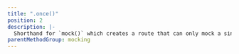 ```yaml
---
title: ".once()"
position: 2
description: |-
  Shorthand for `mock()` which creates a route that can only mock a single request. (see `repeat` option above)
parentMethodGroup: mocking
---
```

